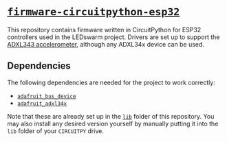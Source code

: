 # [`firmware-circuitpython-esp32`](https://github.com/spectrachrome/firmware-circuitpython-esp32)

This repository contains firmware written in CircuitPython for ESP32 controllers used in the LEDswarm project. Drivers are set up to support the [ADXL343 accelerometer](https://www.analog.com/en/products/adxl343.html), although any ADXL34x device can be used.

## Dependencies

The following dependencies are needed for the project to work correctly:

* [`adafruit_bus_device`](https://github.com/adafruit/Adafruit_CircuitPython_BusDevice)
* [`adafruit_adxl34x`](https://github.com/adafruit/Adafruit_CircuitPython_ADXL34x)

Note that these are already set up in the [`lib`](https://github.com/spectrachrome/firmware-circuitpython-esp32/tree/main/lib) folder of this repository. You may also install any desired version yourself by manually putting it into the `lib` folder of your `CIRCUITPY` drive.